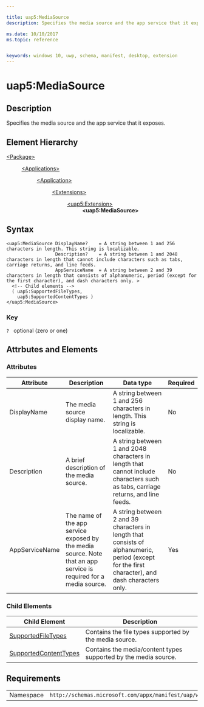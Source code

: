 ```yaml
---

title: uap5:MediaSource
description: Specifies the media source and the app service that it exposes.

ms.date: 10/10/2017
ms.topic: reference


keywords: windows 10, uwp, schema, manifest, desktop, extension 
---
```


# uap5:MediaSource

## Description
Specifies the media source and the app service that it exposes.

## Element Hierarchy
<dl>
<dt><a href="element-package.md">&lt;Package&gt;</a></dt>
<dd>
<dl>
<dt><a href="element-applications.md">&lt;Applications&gt;</a></dt>
<dd>
<dl>
<dt><a href="element-application.md">&lt;Application&gt;</a></dt>
<dd>
<dl>
<dt><a href="element-1-extensions.md">&lt;Extensions&gt;</a></dt>
<dd>
<dl>
<dt><a href="element-uap5-extension.md">&lt;uap5:Extension&gt;</a></dt>
<dd><b>&lt;uap5:MediaSource&gt;</b></dd>
</dl>
</dd>
</dl>
</dd>
</dl>
</dd>
</dl>
</dd>
</dl>

## Syntax
```syntax
<uap5:MediaSource DisplayName?    = A string between 1 and 256 characters in length. This string is localizable.
                  Description?    = A string between 1 and 2048 characters in length that cannot include characters such as tabs, carriage returns, and line feeds.
                  AppServiceName  = A string between 2 and 39 characters in length that consists of alphanumeric, period (except for the first character), and dash characters only. >   
  <!-- Child elements -->
  ( uap5:SupportedFileTypes, 
    uap5:SupportedContentTypes )
</uap5:MediaSource>
```

### Key
`?`   optional (zero or one)

## Attrbutes and Elements

### Attributes
| Attribute | Description | Data type | Required |
|-----------|-------------|-----------|----------|
| DisplayName | The media source display name. | A string between 1 and 256 characters in length. This string is localizable. | No |
| Description | A brief description of the media source. | A string between 1 and 2048 characters in length that cannot include characters such as tabs, carriage returns, and line feeds. | No |
| AppServiceName | The name of the app service exposed by the media source. Note that an app service is required for a media source. |  A string between 2 and 39 characters in length that consists of alphanumeric, period (except for the first character), and dash characters only. | Yes |

### Child Elements

| Child Element | Description |
|---------------|-------------|
| [SupportedFileTypes](element-uap5-SupportedFileTypes.md) | Contains the file types supported by the media source. |
| [SupportedContentTypes](element-uap5-SupportedContentTypes.md) | Contains the media/content types supported by the media source. |



## Requirements

|   |   |
|--|--|
| Namespace | `http://schemas.microsoft.com/appx/manifest/uap/windows10/5` |
